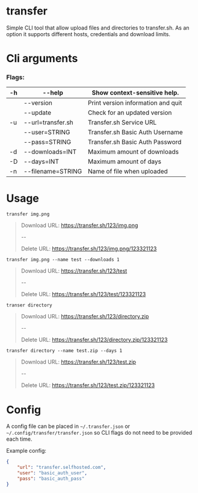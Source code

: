 # transfer

Simple CLI tool that allow upload files and directories to transfer.sh. As an option it supports different hosts, credentials and download limits.

# Cli arguments

### Flags:
  -h  | --help              |   Show context-sensitive help.
  ----|---------------------|-----------------------------------
      |  --version          |   Print version information and quit
      |  --update           |  Check for an updated version
  -u  | --url=transfer.sh |   Transfer.sh Service URL
      |  --user=STRING      |  Transfer.sh Basic Auth Username
      |  --pass=STRING      |  Transfer.sh Basic Auth Password
  -d  | --downloads=INT     |   Maximum amount of downloads
  -D  | --days=INT          |   Maximum amount of days
  -n  | --filename=STRING   |   Name of file when uploaded



# Usage

`transfer img.png`

>Download URL: https://transfer.sh/123/img.png
>
>--
>
>Delete URL: https://transfer.sh/123/img.png/123321123

`transfer img.png --name test --downloads 1`

>Download URL: https://transfer.sh/123/test
>
>--
>
>Delete URL: https://transfer.sh/123/test/123321123

`transer directory`

>Download URL: https://transfer.sh/123/directory.zip
>
>--
>
>Delete URL: https://transfer.sh/123/directory.zip/123321123

`transfer directory --name test.zip --days 1`

>Download URL: https://transfer.sh/123/test.zip
>
>--
>
>Delete URL: https://transfer.sh/123/test.zip/123321123

# Config

A config file can be placed in `~/.transfer.json` or `~/.config/transfer/transfer.json` so CLI flags do not need to be provided each time.

Example config:

```json
{
    "url": "transfer.selfhosted.com",
    "user": "basic_auth_user",
    "pass": "basic_auth_pass"
}
```
